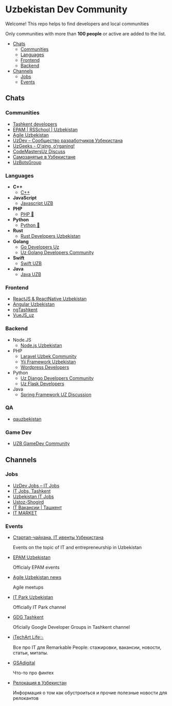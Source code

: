 # Uzbekistan Dev Community

Welcome! This repo helps to find developers and local communities

Only communities with more than **100 people** or active are added to the list.

- [Chats](#chats)
  - [Communities](#communities)
  - [Languages](#languages)
  - [Frontend](#frontend)
  - [Backend](#backend)
- [Channels](#channels)
  - [Jobs](#jobs)
  - [Events](#events)

## Chats

### Communities

- [Tashkent developers](https://t.me/tasdev)
- [EPAM | RSSchool | Uzbekistan](https://t.me/RSSchoolUzbekistan)
- [Agile Uzbekistan](https://t.me/AgileUzbekistanCom)
- [UzDev – Сообщество разработчиков Узбекистана](https://t.me/UzDevUzGroup)
- [UzGeeks - Oʻqing, oʻrganing!](https://t.me/UzGeeksGroup)
- [CodeMastersUz Discuss](https://t.me/codemastersuz_discuss)
- [Самозанятые в Узбекистане](https://t.me/self_employment_uz)
- [UzBotsGroup](https://t.me/UzBotsGroup)

### Languages

- **C++**
  - [C++](https://t.me/cppuz)
- **JavaScript**
  - [Javascript UZB](https://t.me/uz_js)
- **PHP**
  - [PHP 🐘](https://t.me/php_uz)
- **Python**
  - [Python 🐍](https://t.me/python_uz)
- **Rust**
  - [Rust Developers Uzbekistan](https://t.me/rustlanguz)
- **Golang**
  - [Go Developers Uz](https://t.me/golangdevs_community)
  - [Uz Golang Developers Community](https://t.me/golanguzb)
- **Swift**
  - [Swift UZB](https://t.me/swift_uzb)
- **Java**
  - [Java UZB](https://t.me/Java_UZB)

### Frontend

- [ReactJS & ReactNative Uzbekistan](https://t.me/react_uz)
- [Angular Uzbekistan](https://t.me/angular_uz)
- [ngTashkent](https://t.me/ngTashkent)
- [VueJS_uz](https://t.me/vuejs_uz)

### Backend

- Node.JS
  - [Node.js Uzbekistan](https://t.me/nodejs_uz)
- PHP
  - [Laravel Uzbek Community](https://t.me/laravel_uz)
  - [Yii Framework Uzbekistan](https://t.me/yiiframework_uz)
  - [Wordpress Developers](https://t.me/wordpress_developers)
- Python
  - [Uz Django Developers Community](https://t.me/djangouzb)
  - [Uz Flask Developers](https://t.me/flaskuzb)
- Java
  - [Spring Framework UZ Discussion](https://t.me/spring_boot_mvc_uz)
  
### QA
- [qauzbekistan](https://t.me/qauzbekistan)

### Game Dev
- [UZB GameDev Community](https://t.me/uzbgamedev)

## Channels

### Jobs

- [UzDev Jobs – IT Jobs](https://t.me/uzdev_jobs)
- [IT Jobs, Tashkent](https://t.me/itjobstashkent)
- [Uzbekistan IT Jobs](https://t.me/ITjobs_Uzbekistan)
- [Ustoz-Shogird](https://t.me/UstozShogird)
- [IT Вакансии | Ташкент](https://t.me/ITworksUz)
- [IT MARKET](https://t.me/itmarket_uz)

### Events

- [Стартап-чайхана. IT ивенты Узбекистана](https://t.me/startup_choyhona)

  Events on the topic of IT and entrepreneurship in Uzbekistan

- [EPAM Uzbekistan](https://t.me/epam_uzbekistan)

  Officialy EPAM events

- [Agile Uzbekistan news](https://t.me/Agile_Uzbekistan)

  Agile meetups
  
- [IT Park Uzbekistan](https://t.me/itpark_uz)
  
  Officially IT Park channel
  
- [GDG Tashkent](https://t.me/gdgtashkent)
  
  Oficially Google Developer Groups in Tashkent channel

- [iTechArt Life💥](https://t.me/itechart_life)

  Все про IT для Remarkable People: стажировки, вакансии, новости, статьи, митапы.
  
- [GSAdigital](https://t.me/gsadigital)
  
  Что-то про финтех
  
- [Релокация в Узбекистан](https://t.me/relocationuz)

  Информация о том как обустроиться и прочие полезные новости для релокантов
